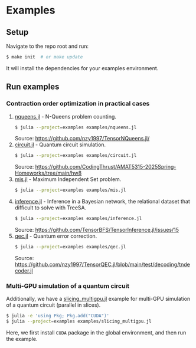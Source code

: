 # Examples

## Setup

Navigate to the repo root and run:
```bash
$ make init  # or make update
```
It will install the dependencies for your examples environment.

## Run examples

### Contraction order optimization in practical cases

1. [nqueens.jl](nqueens.jl) - N-Queens problem counting.
    ```bash
    $ julia --project=examples examples/nqueens.jl
    ```
    Source: https://github.com/nzy1997/TensorNQueens.jl/
2. [circuit.jl](circuit.jl) - Quantum circuit simulation.
    ```bash
    $ julia --project=examples examples/circuit.jl
    ```
    Source: https://github.com/CodingThrust/AMAT5315-2025Spring-Homeworks/tree/main/hw8
3. [mis.jl](mis.jl) - Maximum Independent Set problem.
    ```bash
    $ julia --project=examples examples/mis.jl
    ```
4. [inference.jl](inference.jl) - Inference in a Bayesian network, the relational dataset that difficult to solve with TreeSA.
    ```bash
    $ julia --project=examples examples/inference.jl
    ```
    Source: https://github.com/TensorBFS/TensorInference.jl/issues/15
5. [qec.jl](qec.jl) - Quantum error correction.
    ```bash
    $ julia --project=examples examples/qec.jl
    ```
    Source: https://github.com/nzy1997/TensorQEC.jl/blob/main/test/decoding/tndecoder.jl

### Multi-GPU simulation of a quantum circuit

Additionally, we have a [slicing_multigpu.jl](slicing_multigpu.jl) example for multi-GPU simulation of a quantum circuit (parallel in slices).
```bash
$ julia -e 'using Pkg; Pkg.add("CUDA")'
$ julia --project=examples examples/slicing_multigpu.jl
```
Here, we first install `CUDA` package in the global environment, and then run the example.